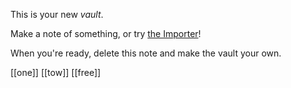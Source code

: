 This is your new *vault*.

Make a note of something, or try [the Importer](https://help.obsidian.md/Plugins/Importer)!

When you're ready, delete this note and make the vault your own.

[[one]]
[[tow]]
[[free]]
